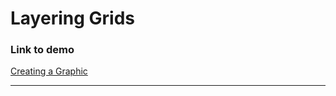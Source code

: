 # Layering Grids

### Link to demo

[Creating a Graphic](https://edelprior.github.io/GenerativeCoding/02_Shape/02_07/index.html)

---
